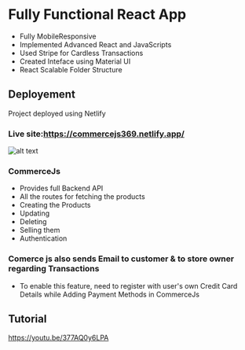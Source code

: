 # Fully Functional React App

- Fully MobileResponsive<br/>
- Implemented Advanced React and JavaScripts<br/>
- Used Stripe for Cardless Transactions<br/>
- Created Inteface using Material UI<br/>
- React Scalable Folder Structure<br/>

## Deployement

Project deployed using Netlify

### Live site:https://commercejs369.netlify.app/


![alt text](https://scalemyhustle.com/wp-content/uploads/2021/10/istockphoto-1249219777-612x612-1.jpg)




### CommerceJs

- Provides full Backend API<br/>
- All the routes for fetching the products<br/>
- Creating the Products<br/>
- Updating<br/>
- Deleting<br/>
- Selling them<br/> 
- Authentication<br/>

### Comerce js also sends Email to customer & to store owner regarding Transactions
- To enable this feature, need to register with user's own Credit Card Details while Adding Payment Methods in CommerceJs

## Tutorial 
https://youtu.be/377AQ0y6LPA
